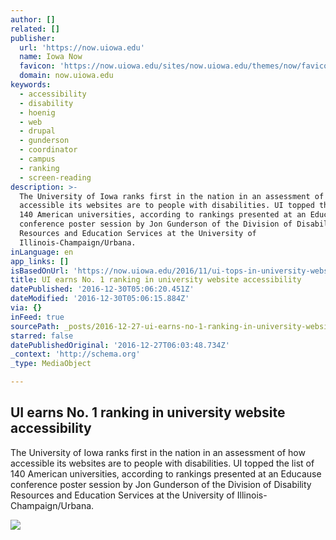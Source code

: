 ```yaml
---
author: []
related: []
publisher:
  url: 'https://now.uiowa.edu'
  name: Iowa Now
  favicon: 'https://now.uiowa.edu/sites/now.uiowa.edu/themes/now/favicon.ico'
  domain: now.uiowa.edu
keywords:
  - accessibility
  - disability
  - hoenig
  - web
  - drupal
  - gunderson
  - coordinator
  - campus
  - ranking
  - screen-reading
description: >-
  The University of Iowa ranks first in the nation in an assessment of how
  accessible its websites are to people with disabilities. UI topped the list of
  140 American universities, according to rankings presented at an Educause
  conference poster session by Jon Gunderson of the Division of Disability
  Resources and Education Services at the University of
  Illinois-Champaign/Urbana.
inLanguage: en
app_links: []
isBasedOnUrl: 'https://now.uiowa.edu/2016/11/ui-tops-in-university-website-accessibility'
title: UI earns No. 1 ranking in university website accessibility
datePublished: '2016-12-30T05:06:20.451Z'
dateModified: '2016-12-30T05:06:15.884Z'
via: {}
inFeed: true
sourcePath: _posts/2016-12-27-ui-earns-no-1-ranking-in-university-website-accessibility.md
starred: false
datePublishedOriginal: '2016-12-27T06:03:48.734Z'
_context: 'http://schema.org'
_type: MediaObject

---
```

<article style=""><h1>UI earns No. 1 ranking in university website accessibility</h1><p>The University of Iowa ranks first in the nation in an assessment of how accessible its websites are to people with disabilities. UI topped the list of 140 American universities, according to rankings presented at an Educause conference poster session by Jon Gunderson of the Division of Disability Resources and Education Services at the University of Illinois-Champaign/Urbana.</p><img src="https://now.uiowa.edu/sites/now.uiowa.edu/files/primary-media/2016_11_16-Assistive%20Technology-tschoon-002.jpg" /></article>